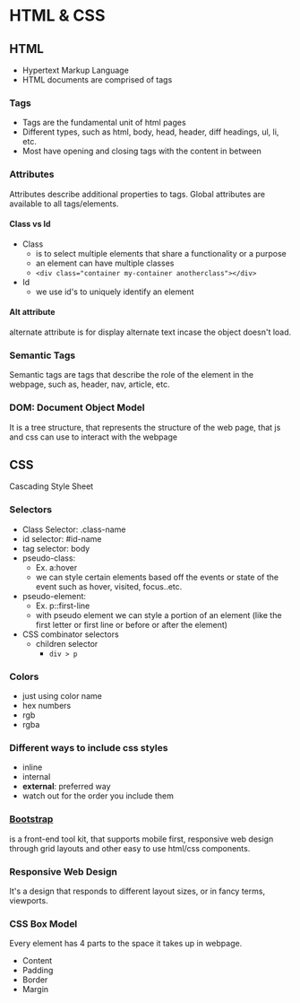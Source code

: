 # HTML & CSS

## HTML
- Hypertext Markup Language
- HTML documents are comprised of tags

### Tags
- Tags are the fundamental unit of html pages
- Different types, such as html, body, head, header, diff headings, ul, li, etc. 
- Most have opening and closing tags with the content in between

### Attributes
Attributes describe additional properties to tags. Global attributes are available to all tags/elements. 

#### Class vs Id
- Class
    - is to select multiple elements that share a functionality or a purpose
    - an element can have multiple classes
    - `<div class="container my-container anotherclass"></div>`
- Id
    - we use id's to uniquely identify an element

#### Alt attribute
alternate attribute is for display alternate text incase the object doesn't load.

### Semantic Tags
Semantic tags are tags that describe the role of the element in the webpage, such as, header, nav, article, etc.

### DOM: Document Object Model
It is a tree structure, that represents the structure of the web page, that js and css can use to interact with the webpage

## CSS
Cascading Style Sheet

### Selectors
- Class Selector: .class-name
- id selector: #id-name
- tag selector: body
- pseudo-class: 
    - Ex. a:hover
    - we can style certain elements based off the events or state of the event such as hover, visited, focus..etc.
- pseudo-element:
    - Ex. p::first-line
    - with pseudo element we can style a portion of an element (like the first letter or first line or before or after the element)
- CSS combinator selectors
    - children selector 
        - `div > p`

### Colors
- just using color name
- hex numbers
- rgb
- rgba

### Different ways to include css styles
- inline
- internal
- **external**: preferred way
- watch out for the order you include them

### [Bootstrap](https://getbootstrap.com)
is a front-end tool kit, that supports mobile first, responsive web design through grid layouts and other easy to use html/css components. 

### Responsive Web Design
It's a design that responds to different layout sizes, or in fancy terms, viewports.

### CSS Box Model
Every element has 4 parts to the space it takes up in webpage. 
- Content
- Padding
- Border
- Margin